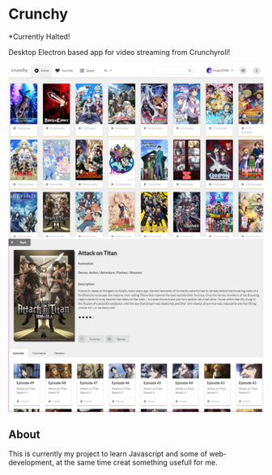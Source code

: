 # Crunchy
*Currently Halted!

Desktop Electron based app for video streaming from Crunchyroll!

<img src="screenshot.png" width="600">
<img src="screenshot2.png" width="600">

## About
This is currently my project to learn Javascript and some of web-development, at the same time creat something usefull for me. 
